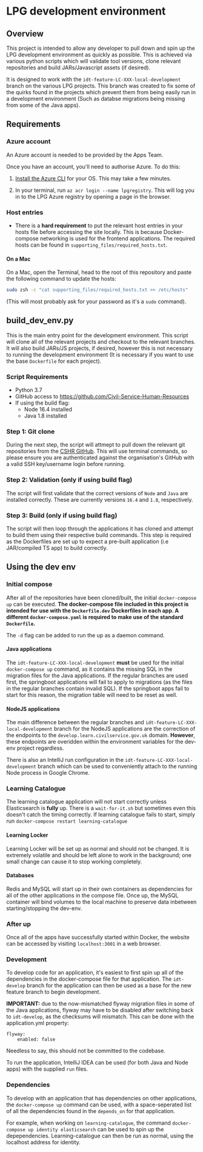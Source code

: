 # LPG development environment

## Overview

This project is intended to allow any developer to pull down and spin up the LPG development environment as quickly as possible. This is achieved via various python scripts which will validate tool versions, clone relevant repositories and build JARs/Javascript assets (if desired).

It is designed to work with the `idt-feature-LC-XXX-local-development` branch on the various LPG projects. This branch was created to fix some of the quirks found in the projects which prevent them from being easily run in a development environment (Such as databse migrations being missing from some of the Java apps).

## Requirements

### Azure account

An Azure account is needed to be provided by the Apps Team.

Once you have an account, you'll need to authorise Azure. To do this:

1. [Install the Azure CLI](https://docs.microsoft.com/en-us/cli/azure/install-azure-cli) for your OS. This may take a few minutes.

2. In your terminal, run `az acr login --name lpgregistry`. This will log you in to the LPG Azure registry by opening a page in the browser.

### Host entries

- There is a **hard requirement** to put the relevant host entries in your hosts file before accessing the site locally. This is because Docker-compose networking is used for the frontend applications. The required hosts can be found in `supporting_files/required_hosts.txt`.

#### On a Mac

On a Mac, open the Terminal, head to the root of this repository and paste the following command to update the hosts:

```sh
sudo zsh -c "cat supporting_files/required_hosts.txt >> /etc/hosts"
```
(This will most probably ask for your password as it's a `sudo` command).

## build_dev_env.py

This is the main entry point for the development environment. This script will clone all of the relevant projects and checkout to the relevant branches. It will also build JARs/JS projects, if desired, however this is not necessary to running the development environment (It is necessary if you want to use the base `Dockerfile` for each project).

### Script Requirements

- Python 3.7
- GitHub access to https://github.com/Civil-Service-Human-Resources
- If using the build flag:
    - Node 16.4 installed
    - Java 1.8 installed

### Step 1: Git clone

During the next step, the script will attmept to pull down the relevant git repositories from the [CSHR GitHub](https://github.com/Civil-Service-Human-Resources). This will use terminal commands, so please ensure you are authenticated against the organisation's GitHub with a valid SSH key/username login before running.

### Step 2: Validation (only if using build flag)

The script will first validate that the correct versions of `Node` and `Java` are installed correctly. These are currently versions `16.4` and `1.8`, respectively.

### Step 3: Build (only if using build flag)

The script will then loop through the applications it has cloned and attempt to build them using their respective build commands. This step is required as the Dockerfiles are set up to expect a pre-built application (i.e JAR/compiled TS app) to build correctly.

## Using the dev env

### Initial compose

After all of the repositories have been cloned/built, the initial `docker-compose up` can be executed. **The docker-compose file included in this project is intended for use with the `Dockerfile.dev` Dockerfiles in each app. A different `docker-compose.yaml` is required to make use of the standard `Dockerfile`.**

The `-d` flag can be added to run the up as a daemon command.

#### Java applications

The `idt-feature-LC-XXX-local-development` **must** be used for the initial `docker-compose up` command, as it contains the missing SQL in the migration files for the Java applications. If the regular branches are used first, the springboot applications will fail to apply to migrations (as the files in the regular branches contain invalid SQL). If the springboot apps fail to start for this reason, the migration table will need to be reset as well.

#### NodeJS applications

The main difference between the regular branches and `idt-feature-LC-XXX-local-development` branch for the NodeJS applications are the correction of the endpoints to the `develop.learn.civilservice.gov.uk` domain. **However**, these endpoints are overidden within the environment variables for the dev-env project regardless.

There is also an IntelliJ run configuration in the `idt-feature-LC-XXX-local-development` branch which can be used to conveniently attach to the running Node process in Google Chrome.

### Learning Catalogue

The learning catalogue application will not start correctly unless Elasticsearch is **fully** up. There is a `wait-for-it.sh` but sometimes even this doesn't catch the timing correctly. If learning catalogue fails to start, simply run `docker-compose restart learning-catalogue`

#### Learning Locker

Learning Locker will be set up as normal and should not be changed. It is extremely volatile and should be left alone to work in the background; one small change can cause it to stop working completely.

#### Databases

Redis and MySQL will start up in their own containers as dependencies for all of the other applications in the compose file. Once up, the MySQL container will bind volumes to the local machine to preserve data inbetween starting/stopping the dev-env.

### After up

Once all of the apps have successfully started within Docker, the website can be accessed by visiting `localhost:3001` in a web browser. 

### Development

To develop code for an application, it's easiest to first spin up all of the dependencies in the docker-compose file for that application. The `idt-develop` branch for the application can then be used as a base for the new feature branch to begin development.

**IMPORTANT:** due to the now-mismatched flyway migration files in some of the Java applications, flyway may have to be disabled after switching back to `idt-develop`, as the checksums will mismatch. This can be done with the application.yml property:

```
flyway:
    enabled: false
```

Needless to say, this should not be committed to the codebase.

To run the application, IntelliJ IDEA can be used (for both Java and Node apps) with the supplied `run` files.

### Dependencies

To develop with an application that has dependencies on other applications, the `docker-compose up` command can be used, with a space-seperated list of all the dependencies found in the `depends_on` for that application.

For example, when working on `learning-catalogue`, the command `docker-compose up identity elasticsearch` can be used to spin up the depependencies. Learning-catalogue can then be run as normal, using the localhost address for identity.